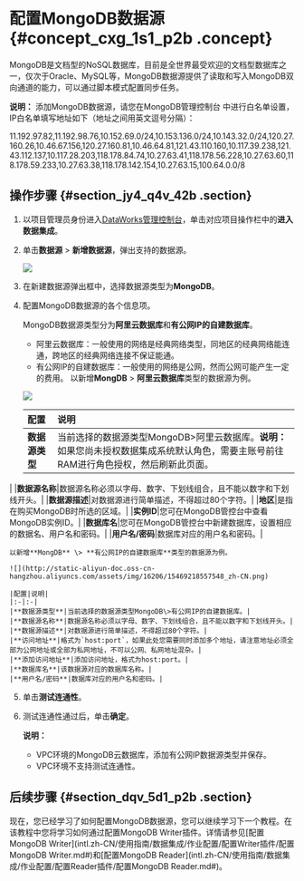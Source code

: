 # 配置MongoDB数据源 {#concept_cxg_1s1_p2b .concept}

MongoDB是文档型的NoSQL数据库，目前是全世界最受欢迎的文档型数据库之一，仅次于Oracle、MySQL等，MongoDB数据源提供了读取和写入MongoDB双向通道的能力，可以通过脚本模式配置同步任务。

**说明：** 添加MongoDB数据源，请您在MongoDB管理控制台 中进行白名单设置，IP白名单填写地址如下（地址之间用英文逗号分隔）：

11.192.97.82,11.192.98.76,10.152.69.0/24,10.153.136.0/24,10.143.32.0/24,120.27.160.26,10.46.67.156,120.27.160.81,10.46.64.81,121.43.110.160,10.117.39.238,121.43.112.137,10.117.28.203,118.178.84.74,10.27.63.41,118.178.56.228,10.27.63.60,118.178.59.233,10.27.63.38,118.178.142.154,10.27.63.15,100.64.0.0/8

## 操作步骤 {#section_jy4_q4v_42b .section}

1.  以项目管理员身份进入[DataWorks管理控制台](https://workbench.data.aliyun.com/console)，单击对应项目操作栏中的**进入数据集成**。
2.  单击**数据源** \> **新增数据源**，弹出支持的数据源。

    ![](http://static-aliyun-doc.oss-cn-hangzhou.aliyuncs.com/assets/img/16201/15469218557534_zh-CN.png)

3.  在新建数据源弹出框中，选择数据源类型为**MongoDB**。
4.  配置MongoDB数据源的各个信息项。

    MongoDB数据源类型分为**阿里云数据库**和**有公网IP的自建数据库**。

    -   阿里云数据库：一般使用的网络是经典网络类型，同地区的经典网络能连通，跨地区的经典网络连接不保证能通。
    -   有公网IP的自建数据库：一般使用的网络是公网，然而公网可能产生一定的费用。
    以新增**MongDB** \> **阿里云数据库**类型的数据源为例。

    ![](http://static-aliyun-doc.oss-cn-hangzhou.aliyuncs.com/assets/img/16206/15469218557547_zh-CN.png)

    |配置|说明|
    |:-|:-|
    |**数据源类型**|当前选择的数据源类型MongoDB\>阿里云数据库。**说明：** 如果您尚未授权数据集成系统默认角色，需要主账号前往RAM进行角色授权，然后刷新此页面。

|
    |**数据源名称**|数据源名称必须以字母、数字、下划线组合，且不能以数字和下划线开头。|
    |**数据源描述**|对数据源进行简单描述，不得超过80个字符。|
    |**地区**|是指在购买MongoDB时所选的区域。|
    |**实例ID**|您可在MongoDB管控台中查看MongoDB实例ID。|
    |**数据库名**|您可在MongoDB管控台中新建数据库，设置相应的数据名、用户名和密码。|
    |**用户名/密码**|数据库对应的用户名和密码。|

    以新增**MongDB** \> **有公网IP的自建数据库**类型的数据源为例。

    ![](http://static-aliyun-doc.oss-cn-hangzhou.aliyuncs.com/assets/img/16206/15469218557548_zh-CN.png)

    |配置|说明|
    |:-|:-|
    |**数据源类型**|当前选择的数据源类型MongoDB\>有公网IP的自建数据库。|
    |**数据源名称**|数据源名称必须以字母、数字、下划线组合，且不能以数字和下划线开头。|
    |**数据源描述**|对数据源进行简单描述，不得超过80个字符。|
    |**访问地址**|格式为`host:port`，如果此处您需要同时添加多个地址，请注意地址必须全部为公网地址或全部为私网地址，不可以公网、私网地址混杂。|
    |**添加访问地址**|添加访问地址，格式为host:port。|
    |**数据库名**|该数据源对应的数据库名称。|
    |**用户名/密码**|数据库对应的用户名和密码。|

5.  单击**测试连通性**。
6.  测试连通性通过后，单击**确定**。

    **说明：** 

    -   VPC环境的MongoDB云数据库，添加有公网IP数据源类型并保存。
    -   VPC环境不支持测试连通性。

## 后续步骤 {#section_dqv_5d1_p2b .section}

现在，您已经学习了如何配置MongoDB数据源，您可以继续学习下一个教程。在该教程中您将学习如何通过配置MongoDB Writer插件。详情请参见[配置MongoDB Writer](intl.zh-CN/使用指南/数据集成/作业配置/配置Writer插件/配置MongoDB Writer.md#)和[配置MongoDB Reader](intl.zh-CN/使用指南/数据集成/作业配置/配置Reader插件/配置MongoDB Reader.md#)。

